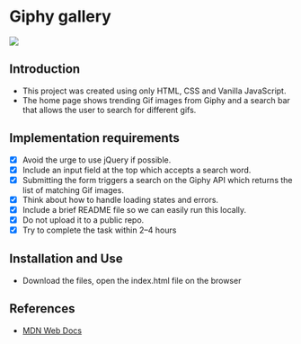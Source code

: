 # Giphy gallery
![](./images/giphyGallery.gif)

## Introduction

- This project was created using only HTML, CSS and Vanilla JavaScript.
- The home page shows trending Gif images from Giphy and a search bar that allows the user to search for different gifs.

## Implementation requirements

 - [x] Avoid the urge to use jQuery if possible.
 - [x] Include an input field at the top which accepts a search word.  
 - [x] Submitting the form triggers a search on the Giphy API which returns the list of matching Gif images.
 - [x] Think about how to handle loading states and errors.
 - [x] Include a brief README file so we can easily run this locally.
 - [x] Do not upload it to a public repo.
 - [x] Try to complete the task within 2–4 hours

## Installation and Use

- Download the files, open the index.html file on the browser

## References

- [MDN Web Docs](https://developer.mozilla.org/en-US/)
